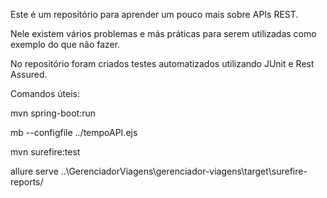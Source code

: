 Este é um repositório para aprender um pouco mais sobre APIs REST.

Nele existem vários problemas e más práticas para serem utilizadas como exemplo do que não fazer.

No repositório foram criados testes automatizados utilizando JUnit e Rest Assured.

Comandos úteis:

mvn spring-boot:run

mb --configfile ../tempoAPI.ejs

mvn surefire:test

allure serve ..\GerenciadorViagens\gerenciador-viagens\target\surefire-reports/
